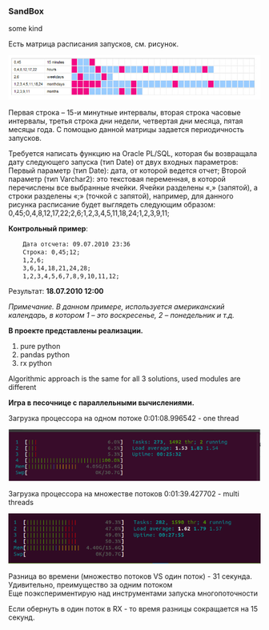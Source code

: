 ### SandBox
some kind 

Есть матрица расписания запусков, см. рисунок.

![Picture](img.png)


Первая строка – 15-и минутные интервалы, вторая строка часовые интервалы, третья строка дни недели, четвертая дни месяца, пятая месяцы года. С помощью данной матрицы задается периодичность запусков.

Требуется написать функцию на Oracle PL/SQL, которая бы возвращала дату следующего запуска (тип Date) от двух входных параметров:
Первый параметр (тип Date): дата, от которой ведется отчет;
Второй параметр (тип Varchar2): это текстовая переменная, в которой перечислены все выбранные ячейки. Ячейки разделены «,» (запятой), а строки разделены «;» (точкой с запятой), например, для данного рисунка расписание будет выглядеть следующим образом: 0,45;0,4,8,12,17,22;2,6;1,2,3,4,5,11,18,24;1,2,3,9,11;

**Контрольный пример**:

        Дата отсчета: 09.07.2010 23:36
        Строка: 0,45;12;
        1,2,6;
        3,6,14,18,21,24,28;
        1,2,3,4,5,6,7,8,9,10,11,12;

Результат: **18.07.2010 12:00**

_Примечание. В данном примере, используется американский календарь, в котором 1 – это воскресенье, 2 – понедельник и т.д._

**В проекте представлены реализации.**

1. pure python
1. pandas python
1. rx python

Algorithmic approach is the same for all 3 solutions, used modules are different

**Игра в песочнице с параллельными вычислениями.**

Загрузка процессора на одном потоке 
0:01:08.996542 - one thread

![Picture](one_thread.png)


Загрузка процессора на множестве потоков
0:01:39.427702 - multi threads

![Picture](multi_threads.png)

Разница во времени (множество потоков VS один поток) - 31 секунда.  
Удивительно, преимущество за одним потоком  
Еще поэкспериментирую над инструментами запуска многопоточности

Если обернуть в один поток в RX - то время разницы сокращается на 15 секунд.